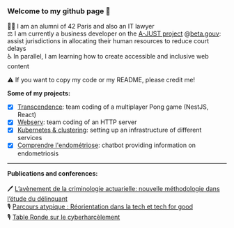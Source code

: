 ### Welcome to my github page 👋

🙋‍♀️ I am an alumni of 42 Paris and also an IT lawyer <br />
⚖️ I am currently a business developer on the [A-JUST project](https://github.com/betagouv/a-just) @[beta.gouv](https://github.com/betagouv): assist jurisdictions in allocating their human resources to reduce court delays <br />
♿ In parallel, I am learning how to create accessible and inclusive web content
<!-- 👾 In parallel, I am working on [Unity & C#](https://github.com/JehanneDussert/TwinCity): creation of a city and a crowd controlled by an AI <br /> -->
⚠️ If you want to copy my code or my README, please credit me! <br />

__Some of my projects:__
- [x] [Transcendence](https://github.com/JehanneDussert/ft_transcendence): team coding of a multiplayer Pong game (NestJS, React)
- [x] [Webserv](https://github.com/JehanneDussert/webserv): team coding of an HTTP server
- [x] [Kubernetes & clustering](https://github.com/JehanneDussert/ft_services): setting up an infrastructure of different services
- [x] [Comprendre l'endométriose](https://www.facebook.com/comprendrelendo): chatbot providing information on endometriosis

---

__Publications and conferences:__ 
<br />
<br />
🖊 [L’avènement de la criminologie actuarielle: nouvelle méthodologie dans l’étude du délinquant](https://medium.com/ai-for-tomorrow/lav%C3%A8nement-de-la-criminologie-actuarielle-nouvelle-m%C3%A9thodologie-dans-l-%C3%A9tude-du-d%C3%A9linquant-af7007a395a5) <br />
🎙 [Parcours atypique : Réorientation dans la tech et tech for good](https://www.youtube.com/watch?v=zpVCbXXHtXU&t=4s&ab_channel=BeMyApp) <br />
🎙 [Table Ronde sur le cyberharcèlement](https://www.youtube.com/watch?v=9DbSmU_b6RY&t=2062s&ab_channel=SheoTechnology) <br />
